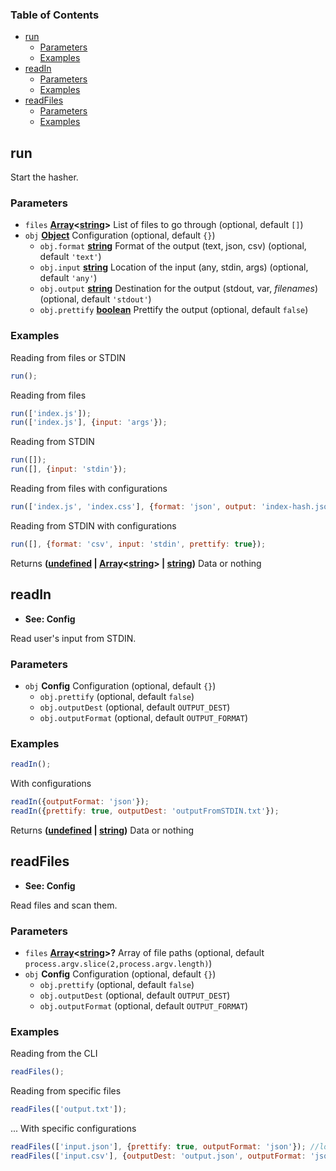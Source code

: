 <!-- Generated by documentation.js. Update this documentation by updating the source code. -->

### Table of Contents

-   [run][1]
    -   [Parameters][2]
    -   [Examples][3]
-   [readIn][4]
    -   [Parameters][5]
    -   [Examples][6]
-   [readFiles][7]
    -   [Parameters][8]
    -   [Examples][9]

## run

Start the hasher.

### Parameters

-   `files` **[Array][10]&lt;[string][11]>** List of files to go through (optional, default `[]`)
-   `obj` **[Object][12]** Configuration (optional, default `{}`)
    -   `obj.format` **[string][11]** Format of the output (text, json, csv) (optional, default `'text'`)
    -   `obj.input` **[string][11]** Location of the input (any, stdin, args) (optional, default `'any'`)
    -   `obj.output` **[string][11]** Destination for the output (stdout, var, <i>filenames</i>) (optional, default `'stdout'`)
    -   `obj.prettify` **[boolean][13]** Prettify the output (optional, default `false`)

### Examples

Reading from files or STDIN


```javascript
run();
```

Reading from files


```javascript
run(['index.js']);
run(['index.js'], {input: 'args'});
```

Reading from STDIN


```javascript
run([]);
run([], {input: 'stdin'});
```

Reading from files with configurations


```javascript
run(['index.js', 'index.css'], {format: 'json', output: 'index-hash.json', prettify: true});
```

Reading from STDIN with configurations


```javascript
run([], {format: 'csv', input: 'stdin', prettify: true});
```

Returns **([undefined][14] \| [Array][10]&lt;[string][11]> | [string][11])** Data or nothing

## readIn

-   **See: Config**

Read user's input from STDIN.

### Parameters

-   `obj` **Config** Configuration (optional, default `{}`)
    -   `obj.prettify`   (optional, default `false`)
    -   `obj.outputDest`   (optional, default `OUTPUT_DEST`)
    -   `obj.outputFormat`   (optional, default `OUTPUT_FORMAT`)

### Examples

```javascript
readIn();
```

With configurations


```javascript
readIn({outputFormat: 'json'});
readIn({prettify: true, outputDest: 'outputFromSTDIN.txt'});
```

Returns **([undefined][14] \| [string][11])** Data or nothing

## readFiles

-   **See: Config**

Read files and scan them.

### Parameters

-   `files` **[Array][10]&lt;[string][11]>?** Array of file paths (optional, default `process.argv.slice(2,process.argv.length)`)
-   `obj` **Config** Configuration (optional, default `{}`)
    -   `obj.prettify`   (optional, default `false`)
    -   `obj.outputDest`   (optional, default `OUTPUT_DEST`)
    -   `obj.outputFormat`   (optional, default `OUTPUT_FORMAT`)

### Examples

Reading from the CLI


```javascript
readFiles();
```

Reading from specific files


```javascript
readFiles(['output.txt']);
```

... With specific configurations


```javascript
readFiles(['input.json'], {prettify: true, outputFormat: 'json'}); //logs {<br>  "output.json": "sha256-iTyF6rE+vAUIIWrWaC6bWt9NwI/74kpOuk4JZl9zCMM="<br>}
readFiles(['input.csv'], {outputDest: 'output.json', outputFormat: 'json'}); //Writes the above to output.json
```

[1]: #run

[2]: #parameters

[3]: #examples

[4]: #readin

[5]: #parameters-1

[6]: #examples-1

[7]: #readfiles

[8]: #parameters-2

[9]: #examples-2

[10]: https://developer.mozilla.org/docs/Web/JavaScript/Reference/Global_Objects/Array

[11]: https://developer.mozilla.org/docs/Web/JavaScript/Reference/Global_Objects/String

[12]: https://developer.mozilla.org/docs/Web/JavaScript/Reference/Global_Objects/Object

[13]: https://developer.mozilla.org/docs/Web/JavaScript/Reference/Global_Objects/Boolean

[14]: https://developer.mozilla.org/docs/Web/JavaScript/Reference/Global_Objects/undefined
